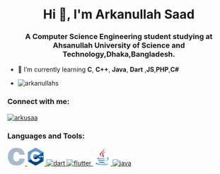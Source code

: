 <h1 align="center">Hi 👋, I'm Arkanullah Saad</h1>
<h3 align="center">A Computer Science Engineering student studying at Ahsanullah University of Science and Technology,Dhaka,Bangladesh.</h3>

- 🌱 I’m currently learning **C**, **C++**, **Java**, **Dart** ,**JS**,**PHP**,**C#**
- <p align="left"> <img src="https://komarev.com/ghpvc/?username=arkanullahs&label=Profile%20views&color=0e75b6&style=flat" alt="arkanullahs" /> </p>

<h3 align="left">Connect with me:</h3>
<p align="left">
    <a href="https://fb.com/arkusaa" target="blank">
        <img align="center" src="https://raw.githubusercontent.com/rahuldkjain/github-profile-readme-generator/master/src/images/icons/Social/facebook.svg" alt="arkusaa" height="30" width="40" />
    </a>
</p>

<h3 align="left">Languages and Tools:</h3>
<p align="left"> <a href="https://www.cprogramming.com/" target="_blank" rel="noreferrer"> <img src="https://raw.githubusercontent.com/devicons/devicon/master/icons/c/c-original.svg" alt="c" width="40" height="40"/> </a> <a href="https://www.w3schools.com/cpp/" target="_blank" rel="noreferrer"> <img src="https://raw.githubusercontent.com/devicons/devicon/master/icons/cplusplus/cplusplus-original.svg" alt="cplusplus" width="40" height="40"/> </a> <a href="https://dart.dev" target="_blank" rel="noreferrer"> <img src="https://www.vectorlogo.zone/logos/dartlang/dartlang-icon.svg" alt="dart" width="40" height="40"/> </a> <a href="https://flutter.dev" target="_blank" rel="noreferrer"> <img src="https://www.vectorlogo.zone/logos/flutterio/flutterio-icon.svg" alt="flutter" width="40" height="40"/> </a> <a href="https://www.java.com" target="_blank" rel="noreferrer"> <img src="https://raw.githubusercontent.com/devicons/devicon/master/icons/java/java-original.svg" alt="java" width="40" height="40"/> </a>
 </a> <a href="https://flutter.dev" target="_blank" rel="noreferrer"> <img src="https://upload.wikimedia.org/wikipedia/commons/thumb/b/bd/Logo_C_sharp.svg/1200px-Logo_C_sharp.svg.png" alt="java" width="40" height="40"/> </a> </p>



</p>
